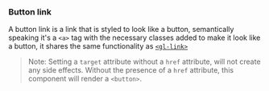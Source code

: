 ### Button link

A button link is a link that is styled to look like a button, semantically speaking it's a `<a>` tag
with the necessary classes added to make it look like a button, it shares the same functionality as [`<gl-link>`]

> Note: Setting a `target` attribute without a `href` attribute, will not create any side effects. Without the presence of a `href` attribute, this component will render a `<button>`.

[`<gl-link>`]: https://gitlab.com/gitlab-org/gitlab-ui/blob/master/documentation/link.md

